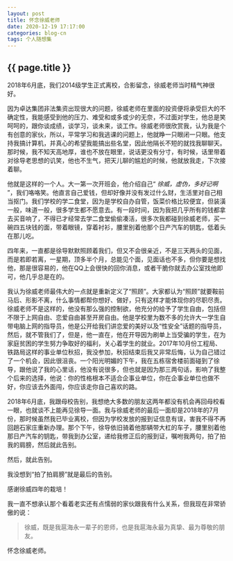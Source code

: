 ```yaml
---
layout: post
title: 怀念徐威老师
date: 2020-12-19 17:17:00
categories: blog-cn
tags: 个人随想集
--- 
```


<h2>{{ page.title }}</h2>

2018年6月底，我们2014级学生正式离校，合影留念，徐威老师当时精气神很好。

因为卓达集团非法集资出现很大的问题，徐威老师在里面的投资便将承受巨大的不确定性，我能感受到他的压力、难受和或多或少的无奈，不过面对学生，他总是笑呵呵的，跟你谈成绩，谈学习，谈未来，谈工作。徐威老师很欣赏我，认为我是个有创意的家伙，所以，平常学习和我逃课的问题上，他就睁一只眼闭一只眼。他支持我搞计算机，并真心的希望我能搞出些名堂，因此他隔长不短的就找我聊聊天。那时候，我不知天高地厚，谁也不放在眼里，说话更没有分寸，有时候，话里带着对徐导老思想的讥笑，他也不生气，把天儿聊的尴尬的时候，他就放我走，下次接着聊。

他就是这样的一个人。大一第一次开班会，他介绍自己“ *徐威，虚伪，多好记啊* ”，我们咯咯笑。他直言自己爱钱，但却好像并没有发过什么财，生活里对自己相当抠门。我们学校的学二食堂，因为是学校自办自管，饭菜价格比较便宜，但装潢一般，味道一般，很多学生都不愿意去。有一段时间，因为我把几乎所有的钱都拿去买音响了，不得已才经常去学二食堂偷偷凑活，很多次我都碰到徐威老师，买一碗四五块钱的面，带着眼镜，穿着衬衫，腰里别着他那个日产汽车的钥匙，低着头在那儿吃。

四年来，一直都是徐导默默照顾着我们，但又不会很亲近，不是三天两头的见面，而是若即若离，一星期，顶多半个月，总能见个面，见面话也不多，但你要是想找他，那是很容易的，他在QQ上会很快的回你消息，或者干脆你就去办公室找他即可，他几乎总是在的。

我认为徐威老师最伟大的一点就是重新定义了“照顾”。大家都认为“照顾”就要鞍前马后、形影不离，什么事情都帮你想好、做好，只有这样才能体现你的尽职尽责。徐威老师不是这样的，他没有那么强的控制欲，他充分的给予了学生自由，包括但不限于上网自由、恋爱自由甚至开房自由。他是学校里为数不多的允许大一学生自带电脑上网的指导员，他是公开给我们讲恋爱的美好以及“性安全”话题的指导员，然后，就不管我们了，但是，他一直在，他在开导因为刷单上当受骗的学生，在为家庭贫困的学生努力争取好的福利，关心着学生的就业。2017年10月份工程局、铁路局这样的事业单位秋招，我没参加，秋招结束后我又非常后悔，认为自己错过了一个机会，因此很沮丧。一个阳光明媚的下午，我在五栋宿舍楼前面碰到了徐导，跟他说了我的心里话，他没有说很多，但也就是因为那三两句话，影响了我整个后来的选择，他说：你的性格根本不适合企事业单位，你在企事业单位也做不好，你应该去外面闯，你应该走你自己喜欢的路。

2018年6月底，我跟母校告别，我想绝大多数的朋友这两年都没有机会再回母校看一眼，也就谈不上能再见徐导一面。我与徐威老师的最后一面却是2018年的7月份，那时候虽然我已毕业离校，但因为学校发放的报到证信息有误，害我不得不再回趟石家庄重新办理。那个下午，徐导依旧骑着他那辆带大杠的车子，腰里别着他那日产汽车的钥匙，带我到办公室，递给我修正后的报到证，嘱咐我两句，拍了拍我的肩膀，然后就此告别。

然后，就此告别。

我没想到“拍了拍肩膀”就是最后的告别。

感谢徐威四年的栽培！

我一直不想承认那个看着老实还有点懦弱的家伙跟我有什么关系，但我现在非常骄傲的说：

> 徐威，既是我扈海永一辈子的恩师，也是我扈海永最为真挚、最为尊敬的朋友。

怀念徐威老师。